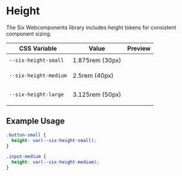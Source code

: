 # Height

The Six Webcomponents library includes height tokens for consistent component sizing.

| CSS Variable          | Value           | Preview                                                                                           |
| --------------------- | --------------- | ------------------------------------------------------------------------------------------------- |
| `--six-height-small`  | 1.875rem (30px) | <div style="height: 1.875rem; width: 4rem; background-color: var(--six-color-action-500);"></div> |
| `--six-height-medium` | 2.5rem (40px)   | <div style="height: 2.5rem; width: 4rem; background-color: var(--six-color-action-500);"></div>   |
| `--six-height-large`  | 3.125rem (50px) | <div style="height: 3.125rem; width: 4rem; background-color: var(--six-color-action-500);"></div> |

## Example Usage

```css
.button-small {
  height: var(--six-height-small);
}

.input-medium {
  height: var(--six-height-medium);
}
```
